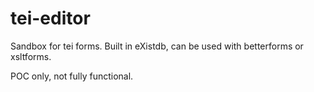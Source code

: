 # tei-editor
Sandbox for tei forms. Built in eXistdb, can be used with betterforms or xsltforms. 

POC only, not fully functional. 
